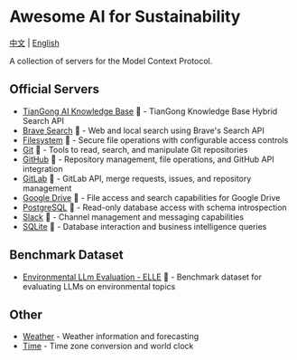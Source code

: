 
# Awesome AI for Sustainability

[中文](./README_CN.md) | [English](./README.md)

A collection of servers for the Model Context Protocol.

## Official Servers

- [TianGong AI Knowledge Base](https://github.com/linancn/tiangong-ai-mcp/tree/main) 🏅 - TianGong Knowledge Base Hybrid Search API
- [Brave Search](https://github.com/modelcontextprotocol/servers/tree/main/src/brave-search) 🏅 - Web and local search using Brave's Search API
- [Filesystem](https://github.com/modelcontextprotocol/servers/tree/main/src/filesystem) 🏅 - Secure file operations with configurable access controls
- [Git](https://github.com/modelcontextprotocol/servers/tree/main/src/git) 🏅 - Tools to read, search, and manipulate Git repositories
- [GitHub](https://github.com/modelcontextprotocol/servers/tree/main/src/github) 🏅 - Repository management, file operations, and GitHub API integration
- [GitLab](https://github.com/modelcontextprotocol/servers/tree/main/src/gitlab) 🏅 - GitLab API, merge requests, issues, and repository management
- [Google Drive](https://github.com/modelcontextprotocol/servers/tree/main/src/gdrive) 🏅 - File access and search capabilities for Google Drive
- [PostgreSQL](https://github.com/modelcontextprotocol/servers/tree/main/src/postgres) 🏅 - Read-only database access with schema introspection
- [Slack](https://github.com/modelcontextprotocol/servers/tree/main/src/slack) 🏅 - Channel management and messaging capabilities
- [SQLite](https://github.com/modelcontextprotocol/servers/tree/main/src/sqlite) 🏅 - Database interaction and business intelligence queries

## Benchmark Dataset

- [Environmental LLm Evaluation - ELLE](https://elle.ceeai.net) 🏅 - Benchmark dataset for evaluating LLMs on environmental topics

## Other

- [Weather](https://github.com/iamjameskeane/weather-mcp-server) - Weather information and forecasting
- [Time](https://github.com/iamjameskeane/time-mcp-server) - Time zone conversion and world clock
